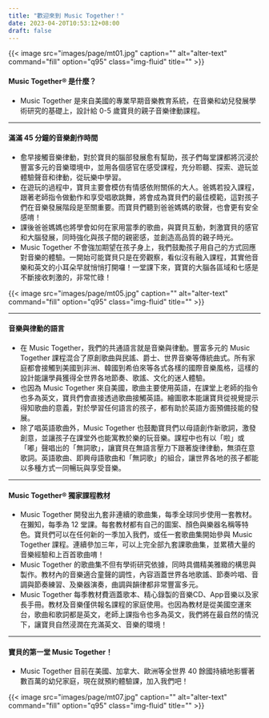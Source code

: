 ```yaml
---
title: "歡迎來到 Music Together！"
date: 2023-04-20T10:53:12+08:00
draft: false
---
```


{{< image src="images/page/mt01.jpg" caption="" alt="alter-text" command="fill" option="q95" class="img-fluid" title="" >}}

#### Music Together® 是什麼？
* Music Together 是來自美國的專業早期音樂教育系統，在音樂和幼兒發展學術研究的基礎上，設計給 0-5 歲寶貝的親子音樂律動課程。

---

#### 滿滿 45 分鐘的音樂創作時間
* 愈早接觸音樂律動，對於寶貝的腦部發展愈有幫助，孩子們每堂課都將沉浸於豐富多元的音樂環境中，並用各個感官在感受課程，充分聆聽、探索、遊玩並體驗聲音和律動，從玩樂中學習。
* 在遊玩的過程中，寶貝主要會模仿有情感依附關係的大人。爸媽若投入課程，跟著老師指令做動作和享受唱歌跳舞，將會成為寶貝們的最佳模範，這對孩子們在音樂發展階段是至關重要。而寶貝們聽到爸爸媽媽的歌聲，也會更有安全感唷！
* 課後爸爸媽媽也將學會如何在家用當季的歌曲，與寶貝互動，刺激寶貝的感官和大腦發展，同時強化與孩子間的親密感，並創造高品質的親子時光。
* Music Together 不會強加期望在孩子身上，我們鼓勵孩子用自己的方式回應對音樂的體驗。一開始可能寶貝只是在旁觀察，看似沒有融入課程，其實他音樂和英文的小耳朵早就悄悄打開囉！一堂課下來，寶寶的大腦各區域和七感是不斷接收刺激的，非常忙碌！

{{< image src="images/page/mt05.jpg" caption="" alt="alter-text" command="fill" option="q95" class="img-fluid" title="" >}}

---

#### 音樂與律動的語言
* 在 Music Together，我們的共通語言就是音樂與律動。豐富多元的 Music Together 課程混合了原創歌曲與民謠、爵士、世界音樂等傳統曲式。所有家庭都會接觸到美國到非洲、韓國到希伯來等各式各樣的國際音樂風格，這樣的設計能讓學員獲得全世界各地節奏、歌謠、文化的迷人體驗。
* 也因為 Music Together 來自美國，歌曲主要使用英語，在課堂上老師的指令也多為英文，寶貝們會直接透過歌曲接觸英語。繪圖歌本能讓寶貝從視覺提示得知歌曲的意義，對於學習任何語言的孩子，都有助於英語方面預備技能的發展。
* 除了唱英語歌曲外，Music Together 也鼓勵寶貝們以母語創作新歌詞，激發創意，並讓孩子在課堂外也能寓教於樂的玩音樂。課程中也有以「啦」或「嘟」聲唱出的「無詞歌」，讓寶貝在無語言壓力下跟著旋律律動，無須在意歌詞。英語歌曲、即興母語歌曲和「無詞歌」的組合，讓世界各地的孩子都能以多種方式一同暢玩與享受音樂。

---

#### Music Together® 獨家課程教材
* Music Together 開發出九套非連續的歌曲集，每季全球同步使用一套教材。在獺知，每季為 12 堂課。每套教材都有自己的圖案、顏色與樂器名稱等特色。寶貝們可以在任何新的一季加入我們，或任一套歌曲集開始參與 Music Together 課程。連續參加三年，可以上完全部九套課歌曲集，並累積大量的音樂經驗和上百首歌曲唷！
* Music Together 的歌曲集不但有學術研究依據，同時具備精美雅緻的構思與製作。教材內的音樂適合童聲的調性，內容涵蓋世界各地歌謠、節奏吟唱、音調與節奏練習、及樂器演奏，曲調與韻律都非常豐富多元。
* Music Together 每季教材費涵蓋歌本、精心錄製的音樂CD、App音樂以及家長手冊。教材及音樂僅供報名課程的家庭使用。也因為教材是從美國空運來台，歌曲和歌詞都是英文，老師上課指令也多為英文，我們將在最自然的情況下，讓寶貝自然浸潤在充滿英文、音樂的環境！

---

#### 寶貝的第一堂 Music Together！
* Music Together 目前在美國、加拿大、歐洲等全世界 40 餘國持續地影響著數百萬的幼兒家庭，現在就預約體驗課，加入我們吧！

{{< image src="images/page/mt07.jpg" caption="" alt="alter-text" command="fill" option="q95" class="img-fluid" title="" >}}